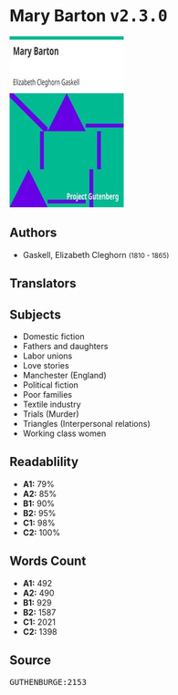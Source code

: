 # Mary Barton <kbd>v2.3.0</kbd>

![](./cover.medium.jpg "")

## Authors


 - Gaskell, Elizabeth Cleghorn <small>(1810 - 1865)</small>

## Translators



## Subjects


 - Domestic fiction
 - Fathers and daughters
 - Labor unions
 - Love stories
 - Manchester (England)
 - Political fiction
 - Poor families
 - Textile industry
 - Trials (Murder)
 - Triangles (Interpersonal relations)
 - Working class women

## Readablility


 - **A1:** 79%
 - **A2:** 85%
 - **B1:** 90%
 - **B2:** 95%
 - **C1:** 98%
 - **C2:** 100%

## Words Count


 - **A1:** 492
 - **A2:** 490
 - **B1:** 929
 - **B2:** 1587
 - **C1:** 2021
 - **C2:** 1398

## Source


<kbd>GUTHENBURGE:2153</kbd>
